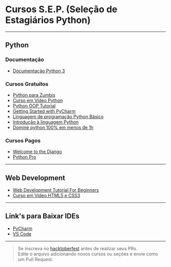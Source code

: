 # Cursos S.E.P. (Seleção de Estagiários Python)

---

## Python
### Documentação
- [Documentação Python 3](https://docs.python.org/3/)

### Cursos Gratuítos
- [Python para Zumbis](https://www.youtube.com/playlist?list=PLUukMN0DTKCtbzhbYe2jdF4cr8MOWClXc)
- [Curso em Vídeo Python](https://www.youtube.com/watch?v=S9uPNppGsGo&list=PLvE-ZAFRgX8hnECDn1v9HNTI71veL3oW0)
- [Python OOP Tutorial](https://www.youtube.com/watch?v=gQojMIhELvM&list=PLoYCgNOIyGABDU532eesybur5HPBVfC1G)
- [Getting Started with PyCharm](https://www.youtube.com/watch?v=BPC-bGdBSM8&list=PLQ176FUIyIUZ1mwB-uImQE-gmkwzjNLjP)
- [Linguagem de programação Python Básico](https://www.ev.org.br/cursos/linguagem-de-programacao-python-basico)
- [Introdução à linguagem Python](https://www.udemy.com/course/intro_python/)
- [Domine python 100% em menos de 1h](https://www.youtube.com/watch?v=HUgMWJKn2YY)

### Cursos Pagos
- [Welcome to the Django](https://henriquebastos.net/produtos/welcome-to-the-django/)
- [Python Pro](https://pythonpro.com.br/)

---

## Web Development
- [Web Development Tutorial For Beginners](https://www.youtube.com/watch?v=gQojMIhELvM&list=PLoYCgNOIyGABDU532eesybur5HPBVfC1G)
- [Curso em Vídeo HTML5 e CSS3](https://www.youtube.com/playlist?list=PLHz_AreHm4dkZ9-atkcmcBaMZdmLHft8n)

---

## Link's para Baixar IDEs
- [PyCharm](https://www.jetbrains.com/pt-br/pycharm/download/#section=linux)
- [VS Code](https://code.visualstudio.com/)

---

> Se inscreva no [hacktoberfest](https://hacktoberfest.digitalocean.com/) antes de realizar seus PRs. <br />
> Edite o arquivo adicionando novos cursos ou seções e envie como um Pull Request.
